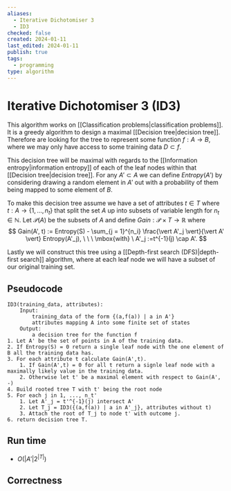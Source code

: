 ```yaml
---
aliases:
  - Iterative Dichotomiser 3
  - ID3
checked: false
created: 2024-01-11
last_edited: 2024-01-11
publish: true
tags:
  - programming
type: algorithm
---
```

# Iterative Dichotomiser 3 (ID3)

This algorithm works on [[Classification problems|classification problems]]. It is a greedy algorithm to design a maximal [[Decision tree|decision tree]].  Therefore are looking for the tree to represent some function $f: A \rightarrow B$, where we may only have access to some training data $D \subset f$. 

This decision tree will be maximal with regards to the [[Information entropy|information entropy]] of each of the leaf nodes within that [[Decision tree|decision tree]].  For any $A' \subset A$ we can define $Entropy(A')$ by considering drawing a random element in $A'$ out with a probability of them being mapped to some element of $B$. 

To make this decision tree assume we have a set of attributes $t \in T$ where $t: A \rightarrow \{1, \ldots, n_t\}$ that split the set $A$ up into subsets of variable length for $n_t \in \mathbb{N}$. Let $\mathcal{P}(A)$ be the subsets of $A$ and define $Gain: \mathcal{P} \times T \rightarrow \mathbb{R}$ where  
$$
Gain(A', t) := Entropy(S) - \sum_{j = 1}^{n_i} \frac{\vert A'_j \vert}{\vert A' \vert} Entropy(A'_j), \ \ \ \mbox{with} \ A'_j :=t^{-1}(j) \cap A'.
$$

Lastly we will construct this tree using a [[Depth-first search (DFS)|depth-first search]] algorithm, where at each leaf node we will have a subset of our original training set.

## Pseudocode

```pseudocode
ID3(training_data, attributes):
	Input:
		training_data of the form {(a,f(a)) | a in A'}
		attributes mapping A into some finite set of states
	Output:
		a decision tree for the function f
1. Let A' be the set of points in A of the training data.
2. If Entropy(S) = 0 return a single leaf node with the one element of B all the training data has.
3. For each attribute t calculate Gain(A',t).
	1. If Gain(A',t) = 0 for all t return a signle leaf node with a maximally likely value in the training data.
	2. Otherwise let t' be a maximal element with respect to Gain(A', -)
4. Build rooted tree T with t' being the root node
5. For each j in 1, ..., n_t'
	1. Let A'_j = t'^{-1}(j) intersect A'
	2. Let T_j = ID3({(a,f(a)) | a in A'_j}, attributes without t)
	3. Attach the root of T_j to node t' with outcome j.
6. return decision tree T.
```

## Run time
- $O(\vert A' \vert 2^{\vert T \vert})$  

## Correctness

